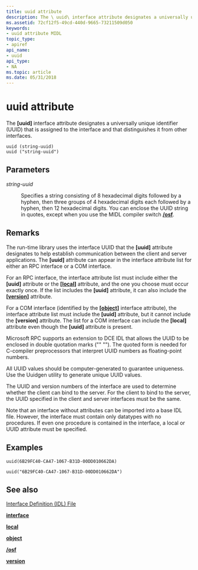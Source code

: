 ```yaml
---
title: uuid attribute
description: The \ uuid\ interface attribute designates a universally unique identifier (UUID) that is assigned to the interface and that distinguishes it from other interfaces.
ms.assetid: 72cf12f5-49cd-440d-9665-73211509d050
keywords:
- uuid attribute MIDL
topic_type:
- apiref
api_name:
- uuid
api_type:
- NA
ms.topic: article
ms.date: 05/31/2018
---
```


# uuid attribute

The **\[uuid\]** interface attribute designates a universally unique identifier (UUID) that is assigned to the interface and that distinguishes it from other interfaces.

``` syntax
uuid (string-uuid) 
uuid ("string-uuid")
```

## Parameters

<dl> <dt>

*string-uuid* 
</dt> <dd>

Specifies a string consisting of 8 hexadecimal digits followed by a hyphen, then three groups of 4 hexadecimal digits each followed by a hyphen, then 12 hexadecimal digits. You can enclose the UUID string in quotes, except when you use the MIDL compiler switch [**/osf**](-osf.md).

</dd> </dl>

## Remarks

The run-time library uses the interface UUID that the **\[uuid\]** attribute designates to help establish communication between the client and server applications. The **\[uuid\]** attribute can appear in the interface attribute list for either an RPC interface or a COM interface.

For an RPC interface, the interface attribute list must include either the **\[uuid\]** attribute or the **\[**[**local**](local.md)**\]** attribute, and the one you choose must occur exactly once. If the list includes the **\[uuid\]** attribute, it can also include the **\[**[**version**](version.md)**\]** attribute.

For a COM interface (identified by the **\[**[**object**](object.md)**\]** interface attribute), the interface attribute list must include the **\[uuid\]** attribute, but it cannot include the **\[version\]** attribute. The list for a COM interface can include the **\[local\]** attribute even though the **\[uuid\]** attribute is present.

Microsoft RPC supports an extension to DCE IDL that allows the UUID to be enclosed in double quotation marks ("" ""). The quoted form is needed for C-compiler preprocessors that interpret UUID numbers as floating-point numbers.

All UUID values should be computer-generated to guarantee uniqueness. Use the Uuidgen utility to generate unique UUID values.

The UUID and version numbers of the interface are used to determine whether the client can bind to the server. For the client to bind to the server, the UUID specified in the client and server interfaces must be the same.

Note that an interface without attributes can be imported into a base IDL file. However, the interface must contain only datatypes with no procedures. If even one procedure is contained in the interface, a local or UUID attribute must be specified.

## Examples

``` syntax
uuid(6B29FC40-CA47-1067-B31D-00DD010662DA) 
 
uuid("6B29FC40-CA47-1067-B31D-00DD010662DA")
```

## See also

<dl> <dt>

[Interface Definition (IDL) File](interface-definition-idl-file.md)
</dt> <dt>

[**interface**](interface.md)
</dt> <dt>

[**local**](local.md)
</dt> <dt>

[**object**](object.md)
</dt> <dt>

[**/osf**](-osf.md)
</dt> <dt>

[**version**](version.md)
</dt> </dl>

 

 




